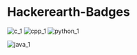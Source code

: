 # Hackerearth-Badges
![c_1](https://user-images.githubusercontent.com/85725008/180790645-f518bf42-baee-48dd-a6b5-a1e6df7e6d7f.png)
![cpp_1](https://user-images.githubusercontent.com/85725008/180790648-9b971d5c-4ff1-42a4-bd23-989bb925a6f4.png)
![python_1](https://user-images.githubusercontent.com/85725008/180790647-2fc18d97-426e-4113-90c9-83c8ea180c09.png)

![java_1](https://user-images.githubusercontent.com/85725008/184932137-fd515cc2-15ee-4668-94da-e6f67bac4c1d.png)
